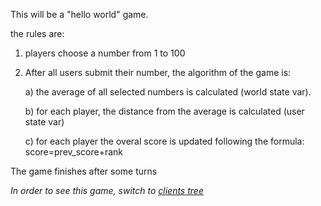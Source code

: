 This will be a "hello world" game.

the rules are:

1. players choose a number from 1 to 100

2. After all users submit their number, the algorithm of the game is:

    a) the average of all selected numbers is calculated (world state var).

    b) for each player, the distance from the average is calculated (user state var)

    c) for each player the overal score is updated following the formula: score=prev_score+rank

The game finishes after some turns

*In order to see this game, switch to [clients tree](https://github.com/ellak-monades-aristeias/simbug/tree/clients)*

